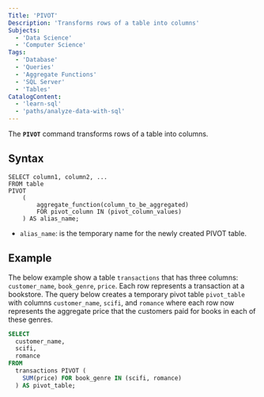 ```yaml
---
Title: 'PIVOT'
Description: 'Transforms rows of a table into columns'
Subjects:
  - 'Data Science'
  - 'Computer Science'
Tags:
  - 'Database'
  - 'Queries'
  - 'Aggregate Functions'
  - 'SQL Server'
  - 'Tables'
CatalogContent:
  - 'learn-sql'
  - 'paths/analyze-data-with-sql'
---
```


The **`PIVOT`** command transforms rows of a table into columns.

## Syntax

```pseudo
SELECT column1, column2, ...
FROM table
PIVOT
    (
        aggregate_function(column_to_be_aggregated)
        FOR pivot_column IN (pivot_column_values)
    ) AS alias_name;
```

- `alias_name`: is the temporary name for the newly created PIVOT table.

## Example

The below example show a table `transactions` that has three columns: `customer_name`, `book_genre`, `price`. Each row represents a transaction at a bookstore. The query below creates a temporary pivot table `pivot_table` with columns `customer_name`, `scifi`, and `romance` where each row now represents the aggregate price that the customers paid for books in each of these genres.

```sql
SELECT 
  customer_name, 
  scifi, 
  romance 
FROM 
  transactions PIVOT (
    SUM(price) FOR book_genre IN (scifi, romance)
  ) AS pivot_table;
```
